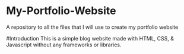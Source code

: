 # My-Portfolio-Website
A repository to all the files that I will use to create my portfolio website

#Introduction
This is a simple blog website made with HTML, CSS, & Javascript without any frameworks or libraries. 
